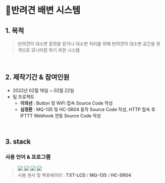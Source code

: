 # :pushpin:반려견 배변 시스템
## 1. 목적
> 반려견이 대소변 훈련을 받거나 대소변 처리를 위해 반려견의 대소변 공간을 원격으로 모니터링 하기 위한 시스템
<br/>

## 2. 제작기간 & 참여인원
- 2022년 02월 16일 ~ 02월 22일
- 팀 프로젝트
  - **이의선** : Button 및 WiFi 접속 Source Code 작성
  - **심정환** : MQ-135 및 HC-SR04 동작 Source Code 작성, HTTP 접속 후 IFTTT Webhook 연동 Source Code 작성
<br/>

## 3. stack
### 사용 언어 & 프로그램

><img src="https://img.shields.io/badge/C++-00599C?style=flat-square&logo=C%2B%2B&logoColor=white"/></a> 
><img src="https://img.shields.io/badge/Arduino-00979D?style=flat-square&logo=Arduino&logoColor=white"/></a> 
><img src="https://img.shields.io/badge/ESP8266-E7352C?style=flat-square&logo=Espressif&logoColor=white"/></a>
><img src="https://img.shields.io/badge/IFTTT-000000?style=flat-square&logo=IFTTT&logoColor=white"/></br>
> 사용 센서 및 엑츄에이터 : **TXT-LCD** / **MQ-135** / **HC-SR04**
